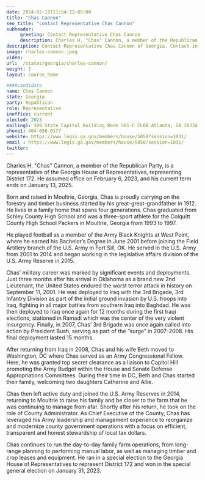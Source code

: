 ```yaml
---
date: 2024-02-15T11:54:12-05:00
title: "Chas Cannon"
seo_title: "contact Representative Chas Cannon"
subheader:
     greeting: Contact Representative Chas Cannon
     description: Charles H. "Chas" Cannon, a member of the Republican Party, is a representative of the Georgia House of Representatives, representing District 172. He assumed office on February 6, 2023, and his current term ends on January 13, 2025.
description: Contact Representative Chas Cannon of Georgia. Contact information for Chas Cannon includes email address, phone number, and mailing address.
image: charles-cannon.jpeg
video:
url:  /states/georgia/charles-cannon/
weight: 1
layout: course_home

####candidate
name: Chas Cannon
state: Georgia
party: Republican
role: Representative
inoffice: current
elected: 2023
mailing1: 309 State Capitol Building Room 501-C CLOB Atlanta, GA 30334
phone1: 404-656-0177
website: https://www.legis.ga.gov/members/house/5058?session=1031/
email : https://www.legis.ga.gov/members/house/5058?session=1031/
twitter:
---
```


Charles H. "Chas" Cannon, a member of the Republican Party, is a representative of the Georgia House of Representatives, representing District 172. He assumed office on February 6, 2023, and his current term ends on January 13, 2025.

Born and raised in Moultrie, Georgia, Chas is proudly carrying on the forestry and timber business started by his great-great-grandfather in 1912. He lives in a family home that spans four generations. Chas graduated from Schley County High School and was a three-sport athlete for the Colquitt County High School Packers in Moultrie, Georgia from 1993 to 1997.

He played football as a member of the Army Black Knights at West Point, where he earned his Bachelor’s Degree in June 2001 before joining the Field Artillery branch of the U.S. Army in Fort Sill, OK. He served in the U.S. Army from 2001 to 2014 and began working in the legislative affairs division of the U.S. Army Reserve in 2015.

Chas' military career was marked by significant events and deployments. Just three months after his arrival in Oklahoma as a brand new 2nd Lieutenant, the United States endured the worst terror attack in history on September 11, 2001. He was deployed to Iraq with the 3rd Brigade, 3rd Infantry Division as part of the initial ground invasion by U.S. troops into Iraq, fighting in all major battles from southern Iraq into Baghdad. He was then deployed to Iraq once again for 12 months during the first Iraqi elections, stationed in Ramadi which was the center of the very violent insurgency. Finally, in 2007, Chas’ 3rd Brigade was once again called into action by President Bush, serving as part of the “surge” in 2007-2008. His final deployment lasted 15 months.

After returning from Iraq in 2008, Chas and his wife Beth moved to Washington, DC where Chas served as an Army Congressional Fellow. Here, he was granted top secret clearance as a liaison to Capitol Hill promoting the Army Budget within the House and Senate Defense Appropriations Committees. During their time in DC, Beth and Chas started their family, welcoming two daughters Catherine and Allie.

Chas then left active duty and joined the U.S. Army Reserves in 2014, returning to Moultrie to raise his family and be closer to the farm that he was continuing to manage from afar. Shortly after his return, he took on the role of County Administrator. As Chief Executive of the County, Chas has leveraged his Army leadership and management experience to reorganize and modernize county government operations with a focus on efficient, transparent and honest stewardship of local tax dollars.

Chas continues to run the day-to-day family farm operations, from long-range planning to performing manual labor, as well as managing timber and crop leases and equipment. He ran in a special election to the Georgia House of Representatives to represent District 172 and won in the special general election on January 31, 2023.
